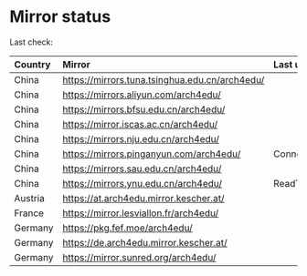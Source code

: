 <script src="./time.js"></script>
# Mirror status
Last check: <script type="text/javascript">localize(1679462279.6918087);</script>

|Country|Mirror|Last update|
|:------|:-----|:----------|
|China|https://mirrors.tuna.tsinghua.edu.cn/arch4edu/|<script type="text/javascript">localize(1679424340);</script>|
|China|https://mirrors.aliyun.com/arch4edu/|<script type="text/javascript">localize(1679380416);</script>|
|China|https://mirrors.bfsu.edu.cn/arch4edu/|<script type="text/javascript">localize(1679424340);</script>|
|China|https://mirror.iscas.ac.cn/arch4edu/|<script type="text/javascript">localize(1679424340);</script>|
|China|https://mirrors.nju.edu.cn/arch4edu/|<script type="text/javascript">localize(1679380416);</script>|
|China|https://mirrors.pinganyun.com/arch4edu/|ConnectionError|
|China|https://mirrors.sau.edu.cn/arch4edu/|<script type="text/javascript">localize(1673850842);</script>|
|China|https://mirrors.ynu.edu.cn/arch4edu/|ReadTimeout|
|Austria|https://at.arch4edu.mirror.kescher.at/|<script type="text/javascript">localize(1679424340);</script>|
|France|https://mirror.lesviallon.fr/arch4edu/|<script type="text/javascript">localize(1679424340);</script>|
|Germany|https://pkg.fef.moe/arch4edu/|<script type="text/javascript">localize(1679424340);</script>|
|Germany|https://de.arch4edu.mirror.kescher.at/|<script type="text/javascript">localize(1679424340);</script>|
|Germany|https://mirror.sunred.org/arch4edu/|<script type="text/javascript">localize(1679424340);</script>|

<script src="./tablefilter/tablefilter.js"></script>
<script src="./table.js"></script>